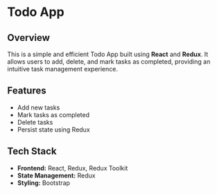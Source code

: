 # Todo App

## Overview
This is a simple and efficient Todo App built using **React** and **Redux**. It allows users to add, delete, and mark tasks as completed, providing an intuitive task management experience.

## Features
- Add new tasks
- Mark tasks as completed
- Delete tasks
- Persist state using Redux

## Tech Stack
- **Frontend:** React, Redux, Redux Toolkit
- **State Management:** Redux
- **Styling:** Bootstrap

